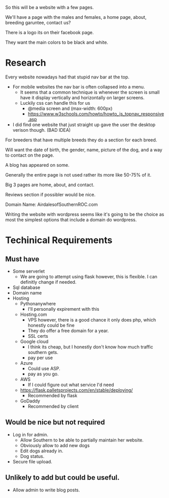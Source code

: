 So this will be a website with a few pages.

We'll have a page with the males and females, a home page, about, breeding garuntee, contact us?

There is a logo its on their facebook page.

They want the main colors to be black and white.


# Research

Every website nowadays had that stupid nav bar at the top.
- For mobile websites the nav bar is often collapsed into a menu.
    - It seems that a common technique is whenever the screen is small have it display vertically and horizontally on larger screens.
    - Luckily css can handle this for us
        - @media screen and (max-width: 600px)
        - https://www.w3schools.com/howto/howto_js_topnav_responsive.asp
- I did find one website that just straight up gave the user the desktop verison though. (BAD IDEA)

For breeders that have multiple breeds they do a section for each breed.

Will want the date of birth, the gender, name, picture of the dog, and a way to contact on the page.

A blog has appeared on some.

Generally the entire page is not used rather its more like 50-75% of it.

Big 3 pages are home, about, and contact.

Reviews section if possibler would be nice.

Domain Name: AirdalesofSouthernROC.com

Writing the website with wordpress seems like it's going to be the choice as most the simplest options that include a domain
do wordpress.


# Techinical Requirements
## Must have
- Some serverlet
    - We are going to attempt using flask however, this is flexible. I can definitly change if needed.
- Sql database
- Domain name
- Hosting 
    - Pythonanywhere
        - I'll personally expirement with this
    - Hosting.com
        - VPS however, there is a good chance it only does php, which honestly could be fine
        - They do offer a free domain for a year.
        - SSL certs
    - Google cloud
        - I think its cheap, but I honestly don't know how much traffic southern gets.
        - pay per use
    - Azure
        - Could use ASP.
        - pay as you go.
    - AWS
        - If I could figure out what service I'd need
    - https://flask.palletsprojects.com/en/stable/deploying/
        - Recommended by flask
    - GoDaddy
        - Recommended by client


## Would be nice but not required
- Log in for admin.
    - Allow Southern to be able to partially maintain her website.
    - Obviously allow to add new dogs
    - Edit dogs already in.
    - Dog status.
- Secure file upload.

## Unlikely to add but could be useful.
- Allow admin to write blog posts.
